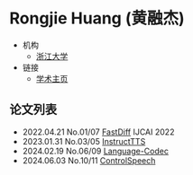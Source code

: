# Rongjie Huang (黄融杰)

- 机构
  - [浙江大学](../Institutions/ZJU_浙江大学.md)
- 链接
  - [学术主页](https://rongjiehuang.github.io)

## 论文列表

- 2022.04.21 No.01/07 [FastDiff](../Models/Diffusion/2022.04.21_FastDiff.md) IJCAI 2022
- 2023.01.31 No.03/05 [InstructTTS](../Models/Prompt/2023.01.31_InstructTTS.md)
- 2024.02.19 No.06/09 [Language-Codec](../Models/Speech_Neural_Codec/2024.02.19_Language-Codec.md)
- 2024.06.03 No.10/11 [ControlSpeech](../Models/Speech_LLM/2024.06.03_ControlSpeech.md)